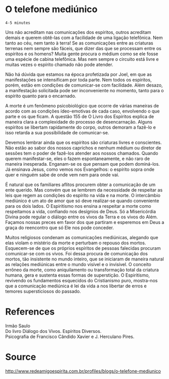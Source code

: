 # O telefone mediúnico
`4-5 minutes`

Uns não acreditam nas comunicações dos espíritos, outros acreditam demais e querem obtê-las com a facilidade de uma ligação telefônica. Nem tanto ao céu, nem tanto à terra! Se as comunicações entre as criaturas terrenas nem sempre são fáceis, que dizer das que se processam entre os espíritos e os homens? Muita gente procura o médium como se ele fosse uma espécie de cabina telefônica. Mas nem sempre o circuito está livre e muitas vezes o espírito chamado não pode atender.

Não há dúvida que estamos na época profetizada por Joel, em que as manifestações se intensificam por toda parte. Nem todos os espíritos, porém, estão em condições de comunicar-se com facilidade. Além desazo, a manifestação solicitada pode ser inconveniente no momento, tanto para o espírito quanto para o encarnado.

A morte é um fenômeno psicobiológico que ocorre de várias maneiras de acordo com as condições ídeo-emotivas de cada caso, envolvendo o que parte e os que ficam. A questão 155 de O Livro dos Espíritos explica de maneira clara a complexidade do processo de desencarnação. Alguns espíritos se libertam rapidamente do corpo, outros demoram a fazê-lo e isso retarda a sua possibilidade de comunicar-se.

Devemos lembrar ainda que os espíritos são criaturas livres e conscientes. Não estão ao sabor dos nossos caprichos e nenhum médium ou diretor de sessões tem o poder de fazê-los atender aos nossos chamados. Quando querem manifestar-se, eles o fazem espontaneamente, e não raro de maneira inesperada. Enganam-se os que pensam que podem dominá-los. Já ensinava Jesus, como vemos nos Evangelhos: o espírito sopra onde quer e ninguém sabe de onde vem nem para onde vai.

É natural que os familiares aflitos procurem obter a comunicação de um ente querido. Mas convém que se lembrem da necessidade de respeitar as leis que regem as condições do espírito na vida e na morte. O intercâmbio mediúnico é um ato de amor que só deve realizar-se quando conveniente para os dois lados. O Espiritismo nos ensina a respeitar a morte como respeitamos a vida, confiando nos desígnios de Deus. Só a Misericórdia Divina pode regular o diálogo entre os vivos da Terra e os vivos do Além. Façamos nossas preces em favor dos que partiram e esperemos em Deus a graça do reencontro que só Ele nos pode conceder.

Muitos religiosos condenam as comunicações mediúnicas, alegando que elas violam o mistério da morte e perturbam o repouso dos mortos. Esquecem-se de que os próprios espíritos de pessoas falecidas procuram comunicar-se com os vivos. Foi dessa procura de comunicação dos mortos, tão insistente no mundo inteiro, que se iniciaram de maneira natural as relações mediúnicas entre o mundo visível e o invisível. O conceito errôneo da morte, como aniquilamento ou transformação total da criatura humana, gera e sustenta essas formas de superstição. O Espiritismo, revivendo os fundamentos esquecidos do Cristianismo puro, mostra-nos que a comunicação mediúnica é lei da vida a nos libertar de erros e temores supersticiosos do passado.

# References
Irmão Saulo  
Do livro Diálogo dos Vivos. Espíritos Diversos.  
Psicografia de Francisco Cândido Xavier e J. Herculano Pires.  

# Source
http://www.redeamigoespirita.com.br/profiles/blogs/o-telefone-mediunico
